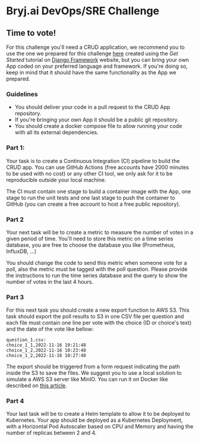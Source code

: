 # Bryj.ai DevOps/SRE Challenge

## Time to vote!

For this challenge you'll need a CRUD application, we recommend you to use the one we prepared for this challenge [here](https://github.com/bryjai/sre_challenges_base_app.git) created using the _Get Started_ tutorial on [Django Framework](https://docs.djangoproject.com/en/4.1/intro/tutorial01/) website, but you can bring your own App coded on your preferred language and framework. If you're doing so, keep in mind that it should have the same functionality as the App we prepared. 

### Guidelines

* You should deliver your code in a pull request to the CRUD App repository.
* If you're bringing your own App it should be a public git repository.
* You should create a docker compose file to allow running your code with all its external dependencies.

### Part 1:

Your task is to create a Continuous Integration (CI) pipeline to build the CRUD app. You can use GitHub Actions (free accounts have 2000 minutes to be used with no cost) or any other CI tool, we only ask for it to be reproducible outside your local machine.

The CI must contain one stage to build a container image with the App, one stage to run the unit tests and one last stage to push the container to GitHub (you can create a free account to host a free public repository).

### Part 2

Your next task will be to create a metric to measure the number of votes in a given period of time. You'll need to store this metric on a time series database, you are free to choose the database you like (Prometheus, InfluxDB, ...)

You should change the code to send this metric when someone vote for a poll, also the metric must be tagged with the poll question.
Please provide the instructions to run the time series database and the query to show the number of votes in the last 4 hours.

### Part 3

For this next task you should create a new export function to AWS S3. This task should export the poll results to S3 in one CSV file per question and each file must contain one line per vote with the choice (ID or choice's text) and the date of the vote like bellow:

```text
question_1.csv:
choice_1_1,2022-11-16 10:21:48
choice_1_2,2022-11-16 10:23:48
choice_1_2,2022-11-16 10:27:48
```

The export should be triggered from a form request indicating the path inside the S3 to save the files.
We suggest you to use a local solution to simulate a AWS S3 server like MinIO. You can run it on Docker like described on [this article](https://simonjcarr.medium.com/running-s3-object-storage-locally-with-minio-f50540ffc239).


### Part 4

Your last task will be to create a Helm template to allow it to be deployed to Kubernetes. Your app should be deployed as a Kubernetes Deployment, with a Horizontal Pod Autoscaler based on CPU and Memory and having the number of replicas between 2 and 4.
